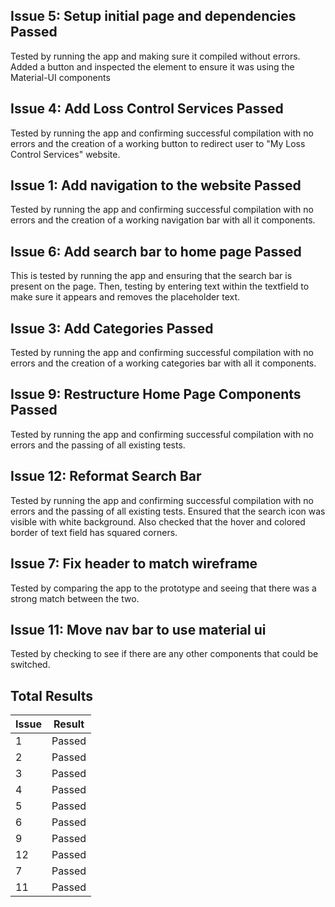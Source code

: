 ## Issue 5: Setup initial page and dependencies **Passed**
 Tested by running the app and making sure it compiled without errors. Added a button and inspected the element to ensure it was using the Material-UI components

## Issue 4: Add Loss Control Services **Passed**
 Tested by running the app and confirming successful compilation with no errors and the creation of a working button to redirect user to "My Loss Control Services" website.

## Issue 1: Add navigation to the website **Passed**
 Tested by running the app and confirming successful compilation with no errors and the creation of a working navigation bar with all it components.

 ## Issue 6: Add search bar to home page **Passed**
 This is tested by running the app and ensuring that the search bar is present on the page. Then, testing by entering text within the textfield to make sure it appears and removes the placeholder text.
 ## Issue 3: Add Categories **Passed**
  Tested by running the app and confirming successful compilation with no errors and the creation of a working categories bar with all it components.
## Issue 9: Restructure Home Page Components **Passed**
Tested by running the app and confirming successful compilation with no errors and the passing of all existing tests.
## Issue 12: Reformat Search Bar
Tested by running the app and confirming successful compilation with no errors and the passing of all existing tests. Ensured that the search icon was visible with white background. Also checked that the hover and colored border of text field has squared corners.
## Issue 7: Fix header to match wireframe
Tested by comparing the app to the prototype and seeing that there was a strong match between the two.
## Issue 11: Move nav bar to use material ui
Tested by checking to see if there are any other components that could be switched.
## Total Results
| Issue | Result |
|--|--|
|1  | Passed |
|2  | Passed |
|3  | Passed |
|4  | Passed |
|5  | Passed |
|6  | Passed |
|9  | Passed |
|12  | Passed |
|7  | Passed |
|11  | Passed |

